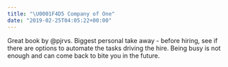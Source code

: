 ```yaml
---
title: "\U0001F4D5 Company of One"
date: "2019-02-25T04:05:22+00:00"
---
```


Great book by @pjrvs. Biggest personal take away - before hiring, see if there are options to automate the tasks driving the hire. Being busy is not enough and can come back to bite you in the future.
